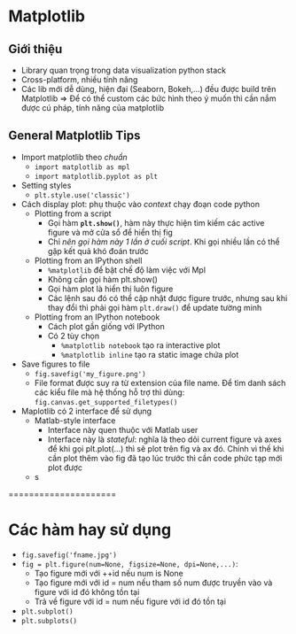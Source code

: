 Matplotlib
=======================

## Giới thiệu
* Library quan trọng trong data visualization python stack
* Cross-platform, nhiều tính năng
* Các lib mới dễ dùng, hiện đại (Seaborn, Bokeh,...) đều được build trên Matplotlib => Để có thể custom các bức hình theo ý muốn thì cần nắm được cú pháp, tính năng của matplotlib

## General Matplotlib Tips
* Import matplotlib theo *chuẩn*
	* ``import matplotlib as mpl``
	* ``import matplotlib.pyplot as plt``
* Setting styles
	* ``plt.style.use('classic')``
* Cách display plot: phụ thuộc vào *context* chạy đoạn code python
	* Plotting from a script
		* Gọi hàm **``plt.show()``**, hàm này thực hiện tìm kiếm các active figure và mở cửa sổ để hiển thị fig
 		* Chỉ *nên gọi hàm này 1 lần ở cuối script*. Khi gọi nhiều lần có thể gặp kết quả khó đoán trước
   	* Plotting from an IPython shell
    	* ``%matplotlib`` để bật chế độ làm việc với Mpl
    	* Không cần gọi hàm plt.show()
    	* Gọi hàm plot là hiển thị luôn figure
    	* Các lệnh sau đó có thể cập nhật được figure trước, nhưng sau khi thay đổi thì phải gọi hàm ``plt.draw()`` để update tường minh  
	* Plotting from an IPython notebook
    	* Cách plot gần giống với IPython
    	* Có 2 tùy chọn
	    	* ``%matplotlib notebook`` tạo ra interactive plot
	    	* ``%matplotlib inline`` tạo ra static image chứa plot
* Save figures to file
	* ``fig.savefig('my_figure.png')``
	* File format được suy ra từ extension của file name. Để tìm danh sách các kiểu file mà hệ thống hỗ trợ thì dùng: ``fig.canvas.get_supported_filetypes()``
* Maplotlib có 2 interface để sử dụng
	* Matlab-style interface
		* Interface này quen thuộc với Matlab user
		* Interface này là *stateful*: nghĩa là theo dõi current figure và axes để khi gọi plt.plot(...) thì sẽ plot trên fig và ax đó. Chính vì thế khi cần plot thêm vào fig đã tạo lúc trước thì cần code phức tạp mới plot được
	* s


=====================
# Các hàm hay sử dụng

* ``fig.savefig('fname.jpg')``
* ``fig = plt.figure(num=None, figsize=None, dpi=None,...)``: 
	* Tạo figure mới với ++id nếu num is None 
	* Tạo figure mới với id = num nếu tham số num được truyền vào và figure với id đó không tồn tại
	* Trả về figure với id = num nếu figure với id đó tồn tại
* ``plt.subplot()``
* ``plt.subplots()``